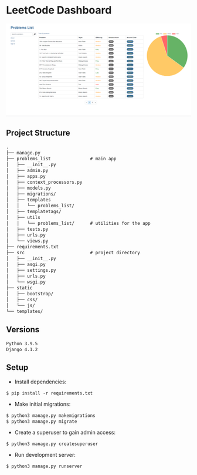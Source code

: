 # LeetCode Dashboard

![demo screenshot](img/screenshot.png)

## Project Structure

```
.
├── manage.py
├── problems_list               # main app
│   ├── __init__.py
│   ├── admin.py
│   ├── apps.py
│   ├── context_processors.py
│   ├── models.py
│   ├── migrations/
│   ├── templates
│   │   └── problems_list/
│   ├── templatetags/
│   ├── utils
│   │   └── problems_list/      # utilities for the app
│   ├── tests.py
│   ├── urls.py
│   └── views.py
├── requirements.txt
├── src                         # project directory   
│   ├── __init__.py
│   ├── asgi.py
│   ├── settings.py
│   ├── urls.py
│   └── wsgi.py
├── static
│   ├── bootstrap/
│   ├── css/
│   └── js/
└── templates/
```

## Versions

```
Python 3.9.5
Django 4.1.2
```

## Setup

* Install dependencies:

```
$ pip install -r requirements.txt
```

* Make initial migrations:

```
$ python3 manage.py makemigrations
$ python3 manage.py migrate
```

* Create a superuser to gain admin access:

```
$ python3 manage.py createsuperuser
```

* Run development server:

```
$ python3 manage.py runserver
```
